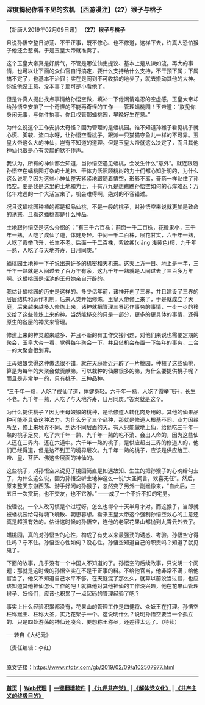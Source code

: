 ### 深度揭秘你看不见的玄机 【西游漫注】（27）猴子与桃子
------------------------

<div class="post_content">
 <p>
  【新唐人2019年02月09日讯】
  <strong>
   （27）猴子与桃子
  </strong>
 </p>
 <p>
  且说孙悟空整日游荡、不干正事，既不修心、也不修道，这样下去，许真人恐怕猴子他还会惹祸。于是玉皇大帝就准奏了。
 </p>
 <p>
  这个玉皇大帝真是好脾气，不管是哪位仙吏提议、基本上是从谏如流。再大的事情，也可以让下面的众仙官自行搞定，要什么支持给什么支持，不干预下属；下属搞不定了，也基本不治罪；实在是闹到不可收拾的地步了，就去搬动其他的大神。你说他没主意、没本事？那可是小看他了。
 </p>
 <p>
  但是许真人提出找点事情给孙悟空做，填补一下他闲情难忍的空虚感，玉皇大帝却给孙悟空安排了一个奇怪的不能再奇怪的工作——管理蟠桃园！玉帝道：“朕见你身闲无事，与你件执事。你且权管那蟠桃园，早晚好生在意。”
 </p>
 <p>
  为什么说这个工作安排太奇怪？因为管理的是蟠桃园。谁不知道孙猴子看见桃子就心慌、脚软、流口水呀，让孙悟空看桃子，跟派一只猫猫守鱼儿一样的不可靠。玉皇大帝这么大的神仙，岂有不知道的道理。但是玉皇大帝就这么决定了，而且其他神仙也很是心有灵犀的默不作声。
 </p>
 <p>
  我认为，所有的神仙都会知道，当孙悟空遇见蟠桃，会发生什么“意外”。就连跟随孙悟空在蟠桃园打杂的土地神、干体力活照顾桃树的力士们都心知肚明的，为什么这么说呢？因为这些小神仙整天紧紧地跟随着悟空，形影不离，膏药一样贴住了孙悟空。要是我是这里的土地和力士，十有八九是想瞧瞧孙悟空如何的心痒难忍：万亿年难遇的一个大活宝来了，机会难得啊，绝对的不容错过。
 </p>
 <p>
  况且这蟠桃园种植的都是极品仙桃，不是一般的桃子，对孙悟空来说就更加是致命的诱惑。且看这蟠桃都是什么神品。
 </p>
 <p>
  土地跟孙悟空是这么介绍的：“有三千六百株：前面一千二百株，花微果小，三千年一熟，人吃了成仙了道，体健身轻。中间一千二百株，层花甘实，六千年一熟，人吃了霞举飞升，长生不老。后面一千二百株，紫纹缃(xiāng 浅黄色)核，九千年一熟，人吃了与天地齐寿，日月同庚。”
 </p>
 <p>
  蟠桃园土地神一下子说出来许多的机密和天机来。这天上方一日、地上是一年，三千年一熟就是人间过去了百万年有余，这九千年一熟就是人间过去了三百多万年啊。这蟠桃园是瑶池的王母她亲自开辟的。
 </p>
 <p>
  我估计蟠桃园的历史是这样的。多少亿年前，诸神开创了三界，并且建设了三界的层层结构和运作机制，后来人类开始修炼，玉皇大帝修上来了，于是就成立了天庭，后来越来越多人修炼上来，诸神就把管理三界运作事务的事情，一步一步的移交给了这些修炼上来的神。当然能移交的只是一部分，更多的更具体的事情，还得原生的各层的神灵来管理。
 </p>
 <p>
  修道上来的神灵越来越多、并且不断的有工作交接问题，对他们来说也需要定期的聚会，玉皇大帝一看，觉得每年聚会一下，并且借机会布置一下每年的事务，二合一的大聚会很划算。
 </p>
 <p>
  王母娘娘觉得这种做法很不错，就在天庭附近开辟了一片桃园，种植了这些仙桃，算是为每年的大聚会做贡献嘛。可以栽种的仙果很多的嘛，为什么要提供桃子呢？而且是非常单一的，只有桃子，三种品种。
 </p>
 <p>
  “三千年一熟，人吃了成仙了道，体健身轻。六千年一熟，人吃了霞举飞升，长生不老。九千年一熟，人吃了与天地齐寿，日月同庚。”答案就是这个。
 </p>
 <p>
  为什么提供桃子？因为王母娘娘的桃种，是给修道人转化肉身用的。其他的仙果品种可能不具备这种法力。为什么分了三个品种，那就是修道人根基不同、业力因缘所至，修上来境界不同、到达不同层面的天。有人只能做地上仙，给他吃三千年一熟的桃子足矣，吃了六千年一熟、九千年一熟的吃不消、会出人命的，因为这些仙人还在三界内、还在六道中。六千年一熟的桃子，是供应超出三界的修道人的，他们已经得道，但是达不到王的境界层次。九千年一熟的桃子，应该是供应给王、帝、皇、菩萨、佛这些层面的神仙的。
 </p>
 <p>
  这些桃子，对孙悟空来说见了桃园简直是如遇故知、生生的把孙猴子的心魂给勾去了，为什么这么说，因为孙悟空听土地神这么一说“大圣闻言，欢喜无任”。然后，原来整天东游西荡、游手好闲的孙猴子，忽然变了另外一副猴像来，“自此后，三五日一次赏玩，也不交友，也不它游。” ——成了一个不折不扣的宅男。
 </p>
 <p>
  按理说，一个人改习惯是个过程呀，怎么也得个十天半月才对。而这猴子，当即就被蟠桃园给勾得魂飞魄散、朝思暮想。看来玉皇大帝这个强制孙悟空敛心的主意还真是超强有效的。估计这时候的孙悟空，连他的老家花果山都抛到九霄云外去了。
 </p>
 <p>
  蟠桃园，真的对孙悟空的心性，构成了有史以来最强劲的诱惑、考验。孙悟空守得住吗？守不住。孙悟空心性如何？没心性。孙悟空知道自己的职责吗？知道了就见鬼了。
 </p>
 <p>
  下面的故事，几乎没有一个中国人不知道的了。孙悟空的后续故事，只说明一个问题：那就是这时候的孙悟空实在不是干正事的料。不给他官当，他非常不满；给他官当了，他又不知道自己水平不够。在天庭混了那么久，就算以前没当过官，也应该知道其他神仙怎么工作的吧！就算他对其他神仙的工作没兴趣，他在花果山管理猴子、妖怪们，应该也积累了一点起码的管理经验了吧？
 </p>
 <p>
  事实上什么经验积累都没有，花果山的管理工作是四健将、众妖王在打理。孙悟空枉称猴王、枉称大圣，实乃花架子一个。这说明什么？说明孙悟空要当一个孤立的、只是四处游荡的神仙还凑合，要想称王称圣，还差得太远了。（待续）
 </p>
 <p>
  ──转自《大纪元》
 </p>
 <p>
  （责任编辑：李红）
 </p>
 <div class="single_ad">
 </div>
</div>

<br/>原文链接：https://www.ntdtv.com/gb/2019/02/09/a102507977.html


------------------------
#### [首页](https://github.com/gfw-breaker/banned-news/blob/master/README.md) &nbsp;|&nbsp; [Web代理](https://github.com/labour-camp/helloworld) &nbsp;|&nbsp; [一键翻墙软件](https://github.com/gfw-breaker/nogfw/blob/master/README.md) &nbsp;| [《九评共产党》](https://github.com/gfw-breaker/9ping.md/blob/master/README.md#九评之一评共产党是什么) | [《解体党文化》](https://github.com/gfw-breaker/jtdwh.md/blob/master/README.md) | [《共产主义的终极目的》](https://github.com/gfw-breaker/gczydzjmd.md/blob/master/README.md)

